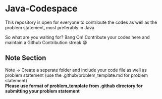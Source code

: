 # Java-Codespace
This repository is open for everyone to contribute the codes as well as the problem statement, most preferably in Java.
<br>

So what are you waiting for? Bang On! Contribute your codes here and maintain a Github Contribution streak 😁<br>
## Note Section
Note -> Create a seperate folder and include your code file as well as problem statement (use the .github/problem_template.md for problem statement)
<br>
**Please use format of problem_template from .github directory for submitting your problem statement**

